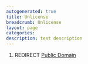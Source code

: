 ```yaml
---
autogenerated: true
title: Unlicense
breadcrumb: Unlicense
layout: page
categories: 
description: test description
---
```


1.  REDIRECT [Public Domain](Public_Domain )

